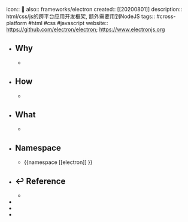 icon:: 📄
also:: frameworks/electron 
created:: [[20200801]]
description:: html/css/js的跨平台应用开发框架, 额外需要用到NodeJS
tags:: #cross-platform #html #css #javascript
website:: https://github.com/electron/electron; https://www.electronjs.org

- ## Why
  -
- ## How
  -
- ## What
  -
- ## Namespace
  - {{namespace [[electron]] }}
- ## ↩ Reference
  -
-
-
-